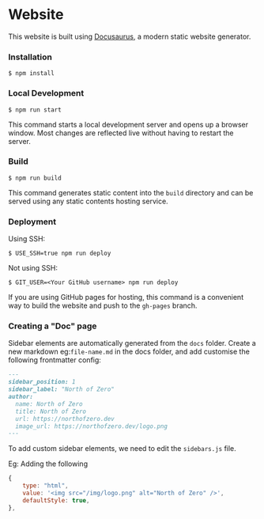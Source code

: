 # Website

This website is built using [Docusaurus](https://docusaurus.io/), a modern static website generator.

### Installation

```
$ npm install
```

### Local Development

```
$ npm run start
```

This command starts a local development server and opens up a browser window. Most changes are reflected live without having to restart the server.

### Build

```
$ npm run build
```

This command generates static content into the `build` directory and can be served using any static contents hosting service.

### Deployment

Using SSH:

```
$ USE_SSH=true npm run deploy
```

Not using SSH:

```
$ GIT_USER=<Your GitHub username> npm run deploy
```

If you are using GitHub pages for hosting, this command is a convenient way to build the website and push to the `gh-pages` branch.

### Creating a "Doc" page

Sidebar elements are automatically generated from the `docs` folder.
Create a new markdown eg:`file-name.md` in the docs folder, and add customise the following frontmatter config:

```md
---
sidebar_position: 1
sidebar_label: "North of Zero"
author:
  name: North of Zero
  title: North of Zero
  url: https://northofzero.dev
  image_url: https://northofzero.dev/logo.png
---
```

To add custom sidebar elements, we need to edit the `sidebars.js` file.

Eg: Adding the following

```js
{
    type: "html",
    value: '<img src="/img/logo.png" alt="North of Zero" />',
    defaultStyle: true,
},
```
